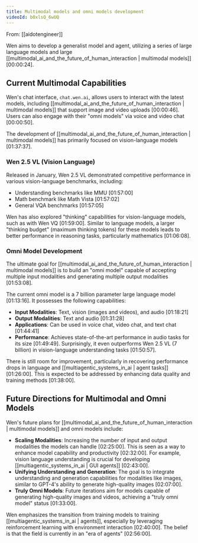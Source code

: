 ```yaml
---
title: Multimodal models and omni models development
videoId: b0xlsQ_6wUQ
---
```


From: [[aidotengineer]] <br/> 

Wen aims to develop a generalist model and agent, utilizing a series of large language models and large [[multimodal_ai_and_the_future_of_human_interaction | multimodal models]] <a class="yt-timestamp" data-t="00:00:24">[00:00:24]</a>.

## Current Multimodal Capabilities

Wen's chat interface, `chat.wen.ai`, allows users to interact with the latest models, including [[multimodal_ai_and_the_future_of_human_interaction | multimodal models]] that support image and video uploads <a class="yt-timestamp" data-t="00:00:46">[00:00:46]</a>. Users can also engage with their "omni models" via voice and video chat <a class="yt-timestamp" data-t="00:00:50">[00:00:50]</a>.

The development of [[multimodal_ai_and_the_future_of_human_interaction | multimodal models]] has primarily focused on vision-language models <a class="yt-timestamp" data-t="01:37:37">[01:37:37]</a>.

### Wen 2.5 VL (Vision Language)
Released in January, Wen 2.5 VL demonstrated competitive performance in various vision-language benchmarks, including:
*   Understanding benchmarks like MMU <a class="yt-timestamp" data-t="01:57:00">[01:57:00]</a>
*   Math benchmark like Math Vista <a class="yt-timestamp" data-t="01:57:02">[01:57:02]</a>
*   General VQA benchmarks <a class="yt-timestamp" data-t="01:57:05">[01:57:05]</a>

Wen has also explored "thinking" capabilities for vision-language models, such as with Wen VQ <a class="yt-timestamp" data-t="01:59:00">[01:59:00]</a>. Similar to language models, a larger "thinking budget" (maximum thinking tokens) for these models leads to better performance in reasoning tasks, particularly mathematics <a class="yt-timestamp" data-t="01:06:08">[01:06:08]</a>.

### Omni Model Development
The ultimate goal for [[multimodal_ai_and_the_future_of_human_interaction | multimodal models]] is to build an "omni model" capable of accepting multiple input modalities and generating multiple output modalities <a class="yt-timestamp" data-t="01:53:08">[01:53:08]</a>.

The current omni model is a 7 billion parameter large language model <a class="yt-timestamp" data-t="01:13:16">[01:13:16]</a>. It possesses the following capabilities:
*   **Input Modalities**: Text, vision (images and videos), and audio <a class="yt-timestamp" data-t="01:18:21">[01:18:21]</a>
*   **Output Modalities**: Text and audio <a class="yt-timestamp" data-t="01:31:28">[01:31:28]</a>
*   **Applications**: Can be used in voice chat, video chat, and text chat <a class="yt-timestamp" data-t="01:44:41">[01:44:41]</a>
*   **Performance**: Achieves state-of-the-art performance in audio tasks for its size <a class="yt-timestamp" data-t="01:49:49">[01:49:49]</a>. Surprisingly, it even outperforms Wen 2.5 VL (7 billion) in vision-language understanding tasks <a class="yt-timestamp" data-t="01:50:57">[01:50:57]</a>.

There is still room for improvement, particularly in recovering performance drops in language and [[multiagentic_systems_in_ai | agent tasks]] <a class="yt-timestamp" data-t="01:26:00">[01:26:00]</a>. This is expected to be addressed by enhancing data quality and training methods <a class="yt-timestamp" data-t="01:38:00">[01:38:00]</a>.

## Future Directions for Multimodal and Omni Models

Wen's future plans for [[multimodal_ai_and_the_future_of_human_interaction | multimodal models]] and omni models include:

*   **Scaling Modalities**: Increasing the number of input and output modalities the models can handle <a class="yt-timestamp" data-t="02:25:00">[02:25:00]</a>. This is seen as a way to enhance model capability and productivity <a class="yt-timestamp" data-t="02:32:00">[02:32:00]</a>. For example, vision language understanding is crucial for developing [[multiagentic_systems_in_ai | GUI agents]] <a class="yt-timestamp" data-t="02:43:00">[02:43:00]</a>.
*   **Unifying Understanding and Generation**: The goal is to integrate understanding and generation capabilities for modalities like images, similar to GPT-4's ability to generate high-quality images <a class="yt-timestamp" data-t="02:07:00">[02:07:00]</a>.
*   **Truly Omni Models**: Future iterations aim for models capable of generating high-quality images and videos, achieving a "truly omni model" status <a class="yt-timestamp" data-t="01:33:00">[01:33:00]</a>.

Wen emphasizes the transition from training models to training [[multiagentic_systems_in_ai | agents]], especially by leveraging reinforcement learning with environment interaction <a class="yt-timestamp" data-t="02:40:00">[02:40:00]</a>. The belief is that the field is currently in an "era of agents" <a class="yt-timestamp" data-t="02:56:00">[02:56:00]</a>.